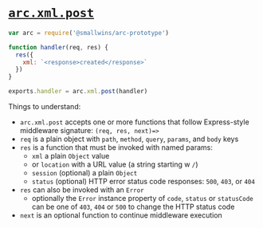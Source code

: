 # <a id=arc.xml.post href=#arc.xml.post>`arc.xml.post`</a>

```javascript
var arc = require('@smallwins/arc-prototype')

function handler(req, res) {
  res({
    xml: `<response>created</response>`
  })
}

exports.handler = arc.xml.post(handler)
```

Things to understand:

- `arc.xml.post` accepts one or more functions that follow Express-style middleware signature: `(req, res, next)=>`
- `req` is a plain object with `path`, `method`, `query`, `params`, and `body` keys
- `res` is a function that must be invoked with named params: 
  - `xml` a plain `Object` value
  - or `location` with a URL value (a string starting w `/`)
  - `session` (optional) a plain `Object`
  - `status` (optional) HTTP error status code responses: `500`, `403`, or `404`
- `res` can also be invoked with an `Error`
  - optionally the `Error` instance property of `code`, `status` or `statusCode` can be one of `403`, `404` or `500` to change the HTTP status code
- `next` is an optional function to continue middleware execution
